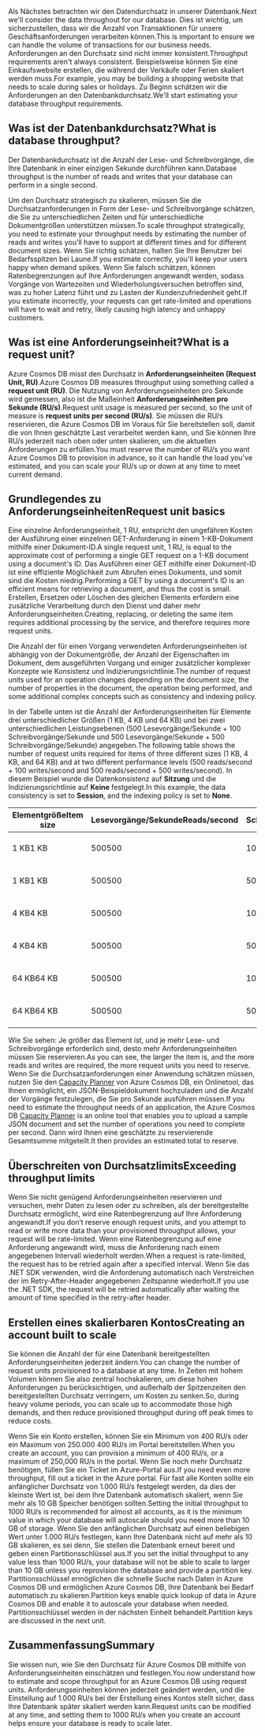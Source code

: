 <span data-ttu-id="4decb-101">Als Nächstes betrachten wir den Datendurchsatz in unserer Datenbank.</span><span class="sxs-lookup"><span data-stu-id="4decb-101">Next we'll consider the data throughout for our database.</span></span> <span data-ttu-id="4decb-102">Dies ist wichtig, um sicherzustellen, dass wir die Anzahl von Transaktionen für unsere Geschäftsanforderungen verarbeiten können.</span><span class="sxs-lookup"><span data-stu-id="4decb-102">This is important to ensure we can handle the volume of transactions for our business needs.</span></span> <span data-ttu-id="4decb-103">Anforderungen an den Durchsatz sind nicht immer konsistent.</span><span class="sxs-lookup"><span data-stu-id="4decb-103">Throughput requirements aren't always consistent.</span></span> <span data-ttu-id="4decb-104">Beispielsweise können Sie eine Einkaufswebsite erstellen, die während der Verkäufe oder Ferien skaliert werden muss.</span><span class="sxs-lookup"><span data-stu-id="4decb-104">For example, you may be building a shopping website that needs to scale during sales or holidays.</span></span> <span data-ttu-id="4decb-105">Zu Beginn schätzen wir die Anforderungen an den Datenbankdurchsatz.</span><span class="sxs-lookup"><span data-stu-id="4decb-105">We'll start estimating your database throughput requirements.</span></span>

## <a name="what-is-database-throughput"></a><span data-ttu-id="4decb-106">Was ist der Datenbankdurchsatz?</span><span class="sxs-lookup"><span data-stu-id="4decb-106">What is database throughput?</span></span> 

<span data-ttu-id="4decb-107">Der Datenbankdurchsatz ist die Anzahl der Lese- und Schreibvorgänge, die Ihre Datenbank in einer einzigen Sekunde durchführen kann.</span><span class="sxs-lookup"><span data-stu-id="4decb-107">Database throughput is the number of reads and writes that your database can perform in a single second.</span></span> 

<span data-ttu-id="4decb-108">Um den Durchsatz strategisch zu skalieren, müssen Sie die Durchsatzanforderungen in Form der Lese- und Schreibvorgänge schätzen, die Sie zu unterschiedlichen Zeiten und für unterschiedliche Dokumentgrößen unterstützen müssen.</span><span class="sxs-lookup"><span data-stu-id="4decb-108">To scale throughput strategically, you need to estimate your throughput needs by estimating the number of reads and writes you'll have to support at different times and for different document sizes.</span></span> <span data-ttu-id="4decb-109">Wenn Sie richtig schätzen, halten Sie Ihre Benutzer bei Bedarfsspitzen bei Laune.</span><span class="sxs-lookup"><span data-stu-id="4decb-109">If you estimate correctly, you'll keep your users happy when demand spikes.</span></span> <span data-ttu-id="4decb-110">Wenn Sie falsch schätzen, können Ratenbegrenzungen auf Ihre Anforderungen angewandt werden, sodass Vorgänge von Wartezeiten und Wiederholungsversuchen betroffen sind, was zu hoher Latenz führt und zu Lasten der Kundenzufriedenheit geht.</span><span class="sxs-lookup"><span data-stu-id="4decb-110">If you estimate incorrectly, your requests can get rate-limited and operations will have to wait and retry, likely causing high latency and unhappy customers.</span></span>

## <a name="what-is-a-request-unit"></a><span data-ttu-id="4decb-111">Was ist eine Anforderungseinheit?</span><span class="sxs-lookup"><span data-stu-id="4decb-111">What is a request unit?</span></span>

<span data-ttu-id="4decb-112">Azure Cosmos DB misst den Durchsatz in **Anforderungseinheiten (Request Unit, RU)**.</span><span class="sxs-lookup"><span data-stu-id="4decb-112">Azure Cosmos DB measures throughput using something called a **request unit (RU)**.</span></span> <span data-ttu-id="4decb-113">Die Nutzung von Anforderungseinheiten pro Sekunde wird gemessen, also ist die Maßeinheit **Anforderungseinheiten pro Sekunde (RU/s)**.</span><span class="sxs-lookup"><span data-stu-id="4decb-113">Request unit usage is measured per second, so the unit of measure is **request units per second (RU/s)**.</span></span> <span data-ttu-id="4decb-114">Sie müssen die RU/s reservieren, die Azure Cosmos DB im Voraus für Sie bereitstellen soll, damit die von Ihnen geschätzte Last verarbeitet werden kann, und Sie können Ihre RU/s jederzeit nach oben oder unten skalieren, um die aktuellen Anforderungen zu erfüllen.</span><span class="sxs-lookup"><span data-stu-id="4decb-114">You must reserve the number of RU/s you want Azure Cosmos DB to provision in advance, so it can handle the load you've estimated, and you can scale your RU/s up or down at any time to meet current demand.</span></span>

## <a name="request-unit-basics"></a><span data-ttu-id="4decb-115">Grundlegendes zu Anforderungseinheiten</span><span class="sxs-lookup"><span data-stu-id="4decb-115">Request unit basics</span></span>

<span data-ttu-id="4decb-116">Eine einzelne Anforderungseinheit, 1 RU, entspricht den ungefähren Kosten der Ausführung einer einzelnen GET-Anforderung in einem 1-KB-Dokument mithilfe einer Dokument-ID.</span><span class="sxs-lookup"><span data-stu-id="4decb-116">A single request unit, 1 RU, is equal to the approximate cost of performing a single GET request on a 1-KB document using a document's ID.</span></span> <span data-ttu-id="4decb-117">Das Ausführen einer GET mithilfe einer Dokument-ID ist eine effiziente Möglichkeit zum Abrufen eines Dokuments, und somit sind die Kosten niedrig.</span><span class="sxs-lookup"><span data-stu-id="4decb-117">Performing a GET by using a document's ID is an efficient means for retrieving a document, and thus the cost is small.</span></span> <span data-ttu-id="4decb-118">Erstellen, Ersetzen oder Löschen des gleichen Elements erfordern eine zusätzliche Verarbeitung durch den Dienst und daher mehr Anforderungseinheiten.</span><span class="sxs-lookup"><span data-stu-id="4decb-118">Creating, replacing, or deleting the same item requires additional processing by the service, and therefore requires more request units.</span></span>

<span data-ttu-id="4decb-119">Die Anzahl der für einen Vorgang verwendeten Anforderungseinheiten ist abhängig von der Dokumentgröße, der Anzahl der Eigenschaften im Dokument, dem ausgeführten Vorgang und einiger zusätzlicher komplexer Konzepte wie Konsistenz und Indizierungsrichtlinie.</span><span class="sxs-lookup"><span data-stu-id="4decb-119">The number of request units used for an operation changes depending on the document size, the number of properties in the document, the operation being performed, and some additional complex concepts such as consistency and indexing policy.</span></span>

<span data-ttu-id="4decb-120">In der Tabelle unten ist die Anzahl der Anforderungseinheiten für Elemente drei unterschiedlicher Größen (1 KB, 4 KB und 64 KB) und bei zwei unterschiedlichen Leistungsebenen (500 Lesevorgänge/Sekunde + 100 Schreibvorgänge/Sekunde und 500 Lesevorgänge/Sekunde + 500 Schreibvorgänge/Sekunde) angegeben.</span><span class="sxs-lookup"><span data-stu-id="4decb-120">The following table shows the number of request units required for items of three different sizes (1 KB, 4 KB, and 64 KB) and at two different performance levels (500 reads/second + 100 writes/second and 500 reads/second + 500 writes/second).</span></span> <span data-ttu-id="4decb-121">In diesem Beispiel wurde die Datenkonsistenz auf **Sitzung** und die Indizierungsrichtlinie auf **Keine** festgelegt.</span><span class="sxs-lookup"><span data-stu-id="4decb-121">In this example, the data consistency is set to **Session**, and the indexing policy is set to **None**.</span></span>

| <span data-ttu-id="4decb-122">Elementgröße</span><span class="sxs-lookup"><span data-stu-id="4decb-122">Item size</span></span> | <span data-ttu-id="4decb-123">Lesevorgänge/Sekunde</span><span class="sxs-lookup"><span data-stu-id="4decb-123">Reads/second</span></span> | <span data-ttu-id="4decb-124">Schreibvorgänge/Sekunde</span><span class="sxs-lookup"><span data-stu-id="4decb-124">Writes/second</span></span> | <span data-ttu-id="4decb-125">Anforderungseinheiten</span><span class="sxs-lookup"><span data-stu-id="4decb-125">Request units</span></span>
| --- | --- | --- | --- |
| <span data-ttu-id="4decb-126">1 KB</span><span class="sxs-lookup"><span data-stu-id="4decb-126">1 KB</span></span> | <span data-ttu-id="4decb-127">500</span><span class="sxs-lookup"><span data-stu-id="4decb-127">500</span></span> | <span data-ttu-id="4decb-128">100</span><span class="sxs-lookup"><span data-stu-id="4decb-128">100</span></span> | <span data-ttu-id="4decb-129">(500 \* 1) + (100 \* 5) = 1.000 RU/s</span><span class="sxs-lookup"><span data-stu-id="4decb-129">(500 \* 1) + (100 \* 5) = 1,000 RU/s</span></span>
| <span data-ttu-id="4decb-130">1 KB</span><span class="sxs-lookup"><span data-stu-id="4decb-130">1 KB</span></span> | <span data-ttu-id="4decb-131">500</span><span class="sxs-lookup"><span data-stu-id="4decb-131">500</span></span> | <span data-ttu-id="4decb-132">500</span><span class="sxs-lookup"><span data-stu-id="4decb-132">500</span></span> | <span data-ttu-id="4decb-133">(500 \* 1) + (500 \* 5) = 3.000 RU/s</span><span class="sxs-lookup"><span data-stu-id="4decb-133">(500 \* 1) + (500 \* 5) = 3,000 RU/s</span></span>
| <span data-ttu-id="4decb-134">4 KB</span><span class="sxs-lookup"><span data-stu-id="4decb-134">4 KB</span></span> | <span data-ttu-id="4decb-135">500</span><span class="sxs-lookup"><span data-stu-id="4decb-135">500</span></span> | <span data-ttu-id="4decb-136">100</span><span class="sxs-lookup"><span data-stu-id="4decb-136">100</span></span> | <span data-ttu-id="4decb-137">(500 \* 1,3) + (100 \* 7) = 1.350 RU/s</span><span class="sxs-lookup"><span data-stu-id="4decb-137">(500 \* 1.3) + (100 \* 7) = 1,350 RU/s</span></span>
| <span data-ttu-id="4decb-138">4 KB</span><span class="sxs-lookup"><span data-stu-id="4decb-138">4 KB</span></span> | <span data-ttu-id="4decb-139">500</span><span class="sxs-lookup"><span data-stu-id="4decb-139">500</span></span> | <span data-ttu-id="4decb-140">500</span><span class="sxs-lookup"><span data-stu-id="4decb-140">500</span></span> | <span data-ttu-id="4decb-141">(500 \* 1,3) + (500 \* 7) = 4.150 RU/s</span><span class="sxs-lookup"><span data-stu-id="4decb-141">(500 \* 1.3) + (500 \* 7) = 4,150 RU/s</span></span>
| <span data-ttu-id="4decb-142">64 KB</span><span class="sxs-lookup"><span data-stu-id="4decb-142">64 KB</span></span> | <span data-ttu-id="4decb-143">500</span><span class="sxs-lookup"><span data-stu-id="4decb-143">500</span></span> | <span data-ttu-id="4decb-144">100</span><span class="sxs-lookup"><span data-stu-id="4decb-144">100</span></span> | <span data-ttu-id="4decb-145">(500 \* 10) + (100 \* 48) = 9.800 RU/s</span><span class="sxs-lookup"><span data-stu-id="4decb-145">(500 \* 10) + (100 \* 48) = 9,800 RU/s</span></span>
| <span data-ttu-id="4decb-146">64 KB</span><span class="sxs-lookup"><span data-stu-id="4decb-146">64 KB</span></span> | <span data-ttu-id="4decb-147">500</span><span class="sxs-lookup"><span data-stu-id="4decb-147">500</span></span> | <span data-ttu-id="4decb-148">500</span><span class="sxs-lookup"><span data-stu-id="4decb-148">500</span></span> | <span data-ttu-id="4decb-149">(500 \* 10) + (500 \* 48) = 29.000 RU/s</span><span class="sxs-lookup"><span data-stu-id="4decb-149">(500 \* 10) + (500 \* 48) = 29,000 RU/s</span></span>
 
<span data-ttu-id="4decb-150">Wie Sie sehen: Je größer das Element ist, und je mehr Lese- und Schreibvorgänge erforderlich sind, desto mehr Anforderungseinheiten müssen Sie reservieren.</span><span class="sxs-lookup"><span data-stu-id="4decb-150">As you can see, the larger the item is, and the more reads and writes are required, the more request units you need to reserve.</span></span> <span data-ttu-id="4decb-151">Wenn Sie die Durchsatzanforderungen einer Anwendung schätzen müssen, nutzen Sie den [Capacity Planner](https://www.documentdb.com/capacityplanner) von Azure Cosmos DB, ein Onlinetool, das Ihnen ermöglicht, ein JSON-Beispieldokument hochzuladen und die Anzahl der Vorgänge festzulegen, die Sie pro Sekunde ausführen müssen.</span><span class="sxs-lookup"><span data-stu-id="4decb-151">If you need to estimate the throughput needs of an application, the Azure Cosmos DB [Capacity Planner](https://www.documentdb.com/capacityplanner) is an online tool that enables you to upload a sample JSON document and set the number of operations you need to complete per second.</span></span> <span data-ttu-id="4decb-152">Dann wird Ihnen eine geschätzte zu reservierende Gesamtsumme mitgeteilt.</span><span class="sxs-lookup"><span data-stu-id="4decb-152">It then provides an estimated total to reserve.</span></span>

## <a name="exceeding-throughput-limits"></a><span data-ttu-id="4decb-153">Überschreiten von Durchsatzlimits</span><span class="sxs-lookup"><span data-stu-id="4decb-153">Exceeding throughput limits</span></span>

<span data-ttu-id="4decb-154">Wenn Sie nicht genügend Anforderungseinheiten reservieren und versuchen, mehr Daten zu lesen oder zu schreiben, als der bereitgestellte Durchsatz ermöglicht, wird eine Ratenbegrenzung auf Ihre Anforderung angewandt.</span><span class="sxs-lookup"><span data-stu-id="4decb-154">If you don’t reserve enough request units, and you attempt to read or write more data than your provisioned throughput allows, your request will be rate-limited.</span></span> <span data-ttu-id="4decb-155">Wenn eine Ratenbegrenzung auf eine Anforderung angewandt wird, muss die Anforderung nach einem angegebenen Intervall wiederholt werden.</span><span class="sxs-lookup"><span data-stu-id="4decb-155">When a request is rate-limited, the request has to be retried again after a specified interval.</span></span> <span data-ttu-id="4decb-156">Wenn Sie das .NET SDK verwenden, wird die Anforderung automatisch nach Verstreichen der im Retry-After-Header angegebenen Zeitspanne wiederholt.</span><span class="sxs-lookup"><span data-stu-id="4decb-156">If you use the .NET SDK, the request will be retried automatically after waiting the amount of time specified in the retry-after header.</span></span>

## <a name="creating-an-account-built-to-scale"></a><span data-ttu-id="4decb-157">Erstellen eines skalierbaren Kontos</span><span class="sxs-lookup"><span data-stu-id="4decb-157">Creating an account built to scale</span></span>

<span data-ttu-id="4decb-158">Sie können die Anzahl der für eine Datenbank bereitgestellten Anforderungseinheiten jederzeit ändern.</span><span class="sxs-lookup"><span data-stu-id="4decb-158">You can change the number of request units provisioned to a database at any time.</span></span> <span data-ttu-id="4decb-159">In Zeiten mit hohem Volumen können Sie also zentral hochskalieren, um diese hohen Anforderungen zu berücksichtigen, und außerhalb der Spitzenzeiten den bereitgestellten Durchsatz verringern, um Kosten zu senken.</span><span class="sxs-lookup"><span data-stu-id="4decb-159">So, during heavy volume periods, you can scale up to accommodate those high demands, and then reduce provisioned throughput during off peak times to reduce costs.</span></span>

<span data-ttu-id="4decb-160">Wenn Sie ein Konto erstellen, können Sie ein Minimum von 400 RU/s oder ein Maximum von 250.000 400 RU/s im Portal bereitstellen.</span><span class="sxs-lookup"><span data-stu-id="4decb-160">When you create an account, you can provision a minimum of 400 RU/s, or a maximum of 250,000 RU/s in the portal.</span></span> <span data-ttu-id="4decb-161">Wenn Sie noch mehr Durchsatz benötigen, füllen Sie ein Ticket im Azure-Portal aus.</span><span class="sxs-lookup"><span data-stu-id="4decb-161">If you need even more throughput, fill out a ticket in the Azure portal.</span></span> <span data-ttu-id="4decb-162">Für fast alle Konten sollte ein anfänglicher Durchsatz von 1.000 RU/s festgelegt werden, da dies der kleinste Wert ist, bei dem Ihre Datenbank automatisch skaliert, wenn Sie mehr als 10 GB Speicher benötigen sollten.</span><span class="sxs-lookup"><span data-stu-id="4decb-162">Setting the initial throughput to 1000 RU/s is recommended for almost all accounts, as it is the minimum value in which your database will autoscale should you need more than 10 GB of storage.</span></span> <span data-ttu-id="4decb-163">Wenn Sie den anfänglichen Durchsatz auf einen beliebigen Wert unter 1.000 RU/s festlegen, kann Ihre Datenbank nicht auf mehr als 10 GB skalieren, es sei denn, Sie stellen die Datenbank erneut bereit und geben einen Partitionsschlüssel aus.</span><span class="sxs-lookup"><span data-stu-id="4decb-163">If you set the initial throughput to any value less than 1000 RU/s, your database will not be able to scale to larger than 10 GB unless you reprovision the database and provide a partition key.</span></span> <span data-ttu-id="4decb-164">Partitionsschlüssel ermöglichen die schnelle Suche nach Daten in Azure Cosmos DB und ermöglichen Azure Cosmos DB, Ihre Datenbank bei Bedarf automatisch zu skalieren.</span><span class="sxs-lookup"><span data-stu-id="4decb-164">Partition keys enable quick lookup of data in Azure Cosmos DB and enable it to autoscale your database when needed.</span></span> <span data-ttu-id="4decb-165">Partitionsschlüssel werden in der nächsten Einheit behandelt.</span><span class="sxs-lookup"><span data-stu-id="4decb-165">Partition keys are discussed in the next unit.</span></span>

## <a name="summary"></a><span data-ttu-id="4decb-166">Zusammenfassung</span><span class="sxs-lookup"><span data-stu-id="4decb-166">Summary</span></span>

<span data-ttu-id="4decb-167">Sie wissen nun, wie Sie den Durchsatz für Azure Cosmos DB mithilfe von Anforderungseinheiten einschätzen und festlegen.</span><span class="sxs-lookup"><span data-stu-id="4decb-167">You now understand how to estimate and scope throughput for an Azure Cosmos DB using request units.</span></span> <span data-ttu-id="4decb-168">Anforderungseinheiten können jederzeit geändert werden, und die Einstellung auf 1.000 RU/s bei der Erstellung eines Kontos stellt sicher, dass Ihre Datenbank später skaliert werden kann.</span><span class="sxs-lookup"><span data-stu-id="4decb-168">Request units can be modified at any time, and setting them to 1000 RU/s when you create an account helps ensure your database is ready to scale later.</span></span>